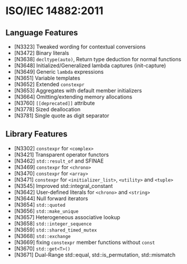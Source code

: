 # ISO/IEC 14882:2011

## Language Features

- [N3323] Tweaked wording for contextual conversions
- [N3472] Binary literals
- [N3638] `decltype(auto)`, Return type deduction for normal functions
- [N3648] Initialized/Generalized lambda captures (init-capture)
- [N3649] Generic `lambda` expressions
- [N3651] Variable templates
- [N3652] Extended `constexpr`
- [N3653] Aggregates with default member initializers
- [N3664] Omitting/extending memory allocations
- [N3760] `[[deprecated]]` attribute
- [N3778] Sized deallocation
- [N3781] Single quote as digit separator

## Library Features

- [N3302] `constexpr` for `<complex>`
- [N3421] Transparent operator functors
- [N3462] `std::result_of` and SFINAE
- [N3469] `constexpr` for `<chrono>`
- [N3470] `constexpr` for `<array>`
- [N3471] `constexpr` for `<initializer_list>`, `<utility>` and `<tuple>`
- [N3545] Improved std::integral_constant
- [N3642] User-defined literals for `<chrono>` and `<string>`
- [N3644] Null forward iterators
- [N3654] `std::quoted`
- [N3656] `std::make_unique`
- [N3657] Heterogeneous associative lookup
- [N3658] `std::integer_sequence`
- [N3659] `std::shared_timed_mutex`
- [N3668] `std::exchange`
- [N3669] fixing `constexpr` member functions without `const`
- [N3670] `std::get<T>()`
- [N3671] Dual-Range std::equal, std::is_permutation, std::mismatch

<!--
GCC

-[N3323] Tweak to certain C++ contextual conversions	
-[N3472] Binary literals
    - `__cpp_binary_literals >= 201304`
-[N3638] Return type deduction for normal functions
    - `__cpp_decltype_auto >= 201304`
-[N3648] Generalized lambda capture (init-capture)
    - `__cpp_init_captures >= 201304`
-[N3649] Generic (polymorphic) lambda expressions
    - `__cpp_generic_lambdas >= 201304`
-[N3651] Variable templates
    - `__cpp_variable_templates >= 201304`
-[N3652] Relaxing requirements on constexpr functions
    - `__cpp_constexpr >= 201304`
-[N3653] Member initializers and aggregates
    - `__cpp_aggregate_nsdmi >= 201304`
-[N3664] Clarifying memory allocation
-[N3778] Sized deallocation
    - `__cpp_sized_deallocation >= 201309`
-[N3760] [[deprecated]] attribute
    - `__has_cpp_attribute(deprecated) >= 201309`
-[N3781] Single-quotation-mark as a digit separator
    - `__cpp_digit_separator >= 201309`

- [N3639] Runtime-sized arrays with automatic storage duration  (Removed from the standard)
    - `__cpp_runtime_arrays >= 198712`

Clang

- [N3323] Tweak to certain C++ contextual conversions
- [N3472] Binary literals
- [N3638] decltype(auto)
- [N3638] Return type deduction for normal functions
- [N3648] Initialized lambda captures
- [N3649] Generic lambdas
- [N3651] Variable templates
- [N3652] Relaxing requirements on constexpr functions
- [N3653] Member initializers and aggregates
- [N3664] Clarifying memory allocation
- [N3760] [[deprecated]] attribute
- [N3781] Single quotation mark as digit separator
- [N3778] C++ Sized Deallocation

EDG

- [N3323] Revision to contextual conversions
- [N3472] Binary literals
- [N3638] Return type deduction (and decltype(auto))
- [N3648] Generalized lambda capture
- [N3653] Member initializers and aggregates
- [N3652] Generalized constexpr and constexpr member functions and implicit const
- [N3664] Clarifying Memory Allocation (merged allocation)
- [N3651] Variable templates
- [N3649] Generic Lambdas
- [N3760] Deprecated attribute
- [N3778] Sized deallocation
- [N3781] Accept single quote as digit separator

-->